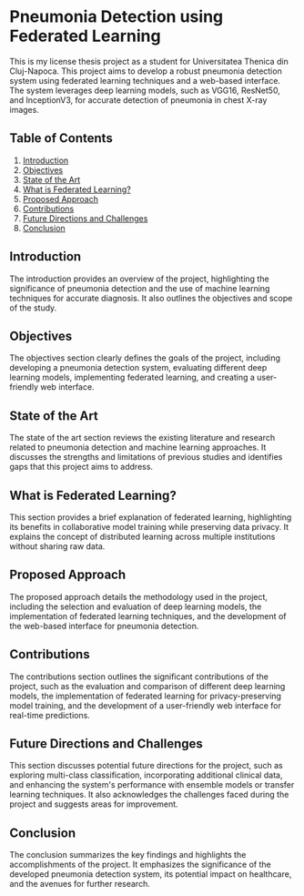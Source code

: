 # Pneumonia Detection using Federated Learning

This is my license thesis project as a student for Universitatea Thenica din Cluj-Napoca. This project aims to develop a robust pneumonia detection system using federated learning techniques and a web-based interface. The system leverages deep learning models, such as VGG16, ResNet50, and InceptionV3, for accurate detection of pneumonia in chest X-ray images.

## Table of Contents
1. [Introduction](#introduction)
2. [Objectives](#objectives)
3. [State of the Art](#state-of-the-art)
4. [What is Federated Learning?](#what-is-federated-learning)
5. [Proposed Approach](#proposed-approach)
6. [Contributions](#contributions)
7. [Future Directions and Challenges](#future-directions-and-challenges)
8. [Conclusion](#conclusion)

## Introduction
The introduction provides an overview of the project, highlighting the significance of pneumonia detection and the use of machine learning techniques for accurate diagnosis. It also outlines the objectives and scope of the study.

## Objectives
The objectives section clearly defines the goals of the project, including developing a pneumonia detection system, evaluating different deep learning models, implementing federated learning, and creating a user-friendly web interface.

## State of the Art
The state of the art section reviews the existing literature and research related to pneumonia detection and machine learning approaches. It discusses the strengths and limitations of previous studies and identifies gaps that this project aims to address.

## What is Federated Learning?
This section provides a brief explanation of federated learning, highlighting its benefits in collaborative model training while preserving data privacy. It explains the concept of distributed learning across multiple institutions without sharing raw data.

## Proposed Approach
The proposed approach details the methodology used in the project, including the selection and evaluation of deep learning models, the implementation of federated learning techniques, and the development of the web-based interface for pneumonia detection.

## Contributions
The contributions section outlines the significant contributions of the project, such as the evaluation and comparison of different deep learning models, the implementation of federated learning for privacy-preserving model training, and the development of a user-friendly web interface for real-time predictions.

## Future Directions and Challenges
This section discusses potential future directions for the project, such as exploring multi-class classification, incorporating additional clinical data, and enhancing the system's performance with ensemble models or transfer learning techniques. It also acknowledges the challenges faced during the project and suggests areas for improvement.

## Conclusion
The conclusion summarizes the key findings and highlights the accomplishments of the project. It emphasizes the significance of the developed pneumonia detection system, its potential impact on healthcare, and the avenues for further research.
